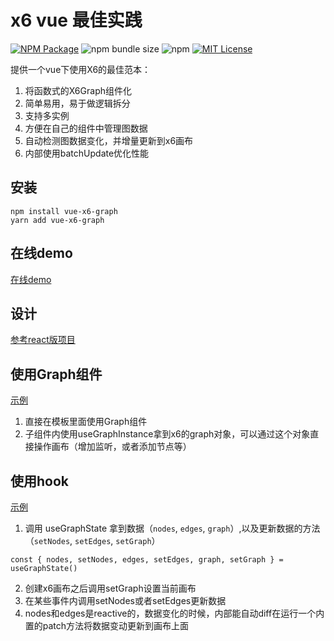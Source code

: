 # x6 vue 最佳实践
<a href="https://www.npmjs.com/package/vue-x6-graph"><img alt="NPM Package" src="https://img.shields.io/npm/v/vue-x6-graph.svg?style=flat-square"></a>
![npm bundle size](https://img.shields.io/bundlephobia/minzip/vue-x6-graph?style=flat-square)
![npm](https://img.shields.io/npm/dm/vue-x6-graph?style=flat-square)
<a href="/LICENSE"><img src="https://img.shields.io/github/license/lloydzhou/antv-x6-vue-practice?style=flat-square" alt="MIT License"></a>

提供一个vue下使用X6的最佳范本：
1. 将函数式的X6Graph组件化
2. 简单易用，易于做逻辑拆分  
3. 支持多实例  
4. 方便在自己的组件中管理图数据  
5. 自动检测图数据变化，并增量更新到x6画布  
6. 内部使用batchUpdate优化性能

## 安装
```
npm install vue-x6-graph
yarn add vue-x6-graph
```

## 在线demo
[在线demo](https://codesandbox.io/s/x6-hooks-vue-demo-j19slj)


## 设计

[参考react版项目](https://github.com/lloydzhou/antv-x6-react-practice#%E8%AE%BE%E8%AE%A1)

## 使用Graph组件

[示例](https://github.com/lloydzhou/antv-x6-vue-practice/blob/master/src/Graph1.vue#L2)

1. 直接在模板里面使用Graph组件
2. 子组件内使用useGraphInstance拿到x6的graph对象，可以通过这个对象直接操作画布（增加监听，或者添加节点等）

## 使用hook

[示例](https://github.com/lloydzhou/antv-x6-vue-practice/blob/master/src/Graph.vue#L5)

1. 调用 useGraphState 拿到数据（`nodes`, `edges`, `graph`）,以及更新数据的方法（`setNodes`, `setEdges`, `setGraph`）

```
const { nodes, setNodes, edges, setEdges, graph, setGraph } = useGraphState()
```

2. 创建x6画布之后调用setGraph设置当前画布
3. 在某些事件内调用setNodes或者setEdges更新数据
4. nodes和edges是reactive的，数据变化的时候，内部能自动diff在运行一个内置的patch方法将数据变动更新到画布上面



